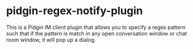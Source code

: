 pidgin-regex-notify-plugin
==========================

This is a Pidgin IM client plugin that allows you to specify a regex pattern such that if the pattern is match in any open conversation window or chat room window, it will pop up a dialog.
